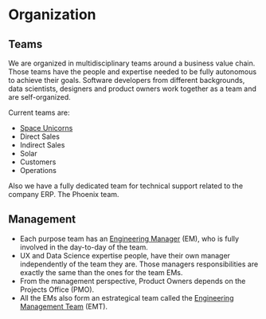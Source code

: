 # Organization

## Teams

We are organized in multidisciplinary teams around a business value chain. Those teams have the people and expertise needed to be fully autonomous to achieve their goals. Software developers from different backgrounds, data scientists, designers and product owners work together as a team and are self-organized.

Current teams are:

- [Space Unicorns](./teams/space_unicorns_team.md)
- Direct Sales
- Indirect Sales
- Solar
- Customers
- Operations

Also we have a fully dedicated team for technical support related to the company ERP. The Phoenix team.

## Management

- Each purpose team has an [Engineering Manager](./roles/engineering_manager_role.md) (EM), who is fully involved in the day-to-day of the team.
- UX and Data Science expertise people, have their own manager independently of the team they are. Those managers responsibilities are exactly the same than the ones for the team EMs.
- From the management perspective, Product Owners depends on the Projects Office (PMO).
- All the EMs also form an estrategical team called the [Engineering Management Team](./teams/engineering_management_team.md) (EMT).